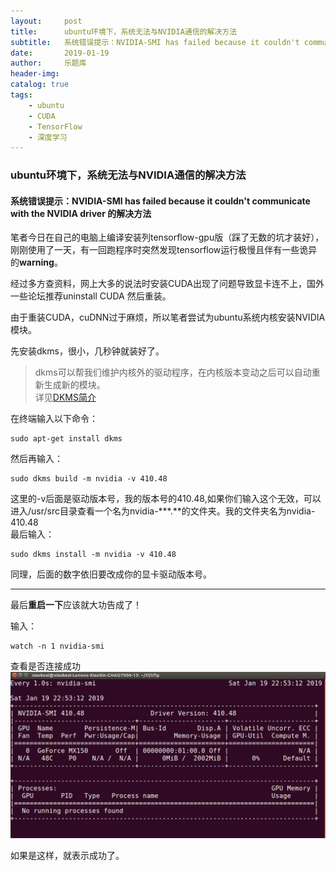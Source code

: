```yaml
---
layout:     post
title:      ubuntu环境下，系统无法与NVIDIA通信的解决方法
subtitle:   系统错误提示：NVIDIA-SMI has failed because it couldn't communicate with the NVIDIA driver 的解决方法
date:       2019-01-19
author:     乐题库
header-img: 
catalog: true
tags:
    - ubuntu
    - CUDA
    - TensorFlow
    - 深度学习
---
```


### ubuntu环境下，系统无法与NVIDIA通信的解决方法
#### 系统错误提示：NVIDIA-SMI has failed because it couldn't communicate with the NVIDIA driver 的解决方法

笔者今日在自己的电脑上编译安装列tensorflow-gpu版（踩了无数的坑才装好），刚刚使用了一天，有一回跑程序时突然发现tensorflow运行极慢且伴有一些诡异的**warning**。

经过多方查资料，网上大多的说法时安装CUDA出现了问题导致显卡连不上，国外一些论坛推荐uninstall CUDA 然后重装。

由于重装CUDA，cuDNN过于麻烦，所以笔者尝试为ubuntu系统内核安装NVIDIA模块。

先安装dkms，很小，几秒钟就装好了。
> dkms可以帮我们维护内核外的驱动程序，在内核版本变动之后可以自动重新生成新的模块。  
详见[DKMS简介](https://blog.csdn.net/fouweng/article/details/53435602)

在终端输入以下命令：

```
sudo apt-get install dkms
```
然后再输入：
```
sudo dkms build -m nvidia -v 410.48    
```
这里的-v后面是驱动版本号，我的版本号的410.48,如果你们输入这个无效，可以进入/usr/src目录查看一个名为nvidia-\*\*\*.\*\*的文件夹。我的文件夹名为nvidia-410.48  
最后输入：
```
sudo dkms install -m nvidia -v 410.48    
```
同理，后面的数字依旧要改成你的显卡驱动版本号。 

-------   
最后**重启一下**应该就大功告成了！

输入：
```
watch -n 1 nvidia-smi
```
查看是否连接成功  
![screenshot](/img/post-2019-01-19-screenshot1.png)

如果是这样，就表示成功了。
